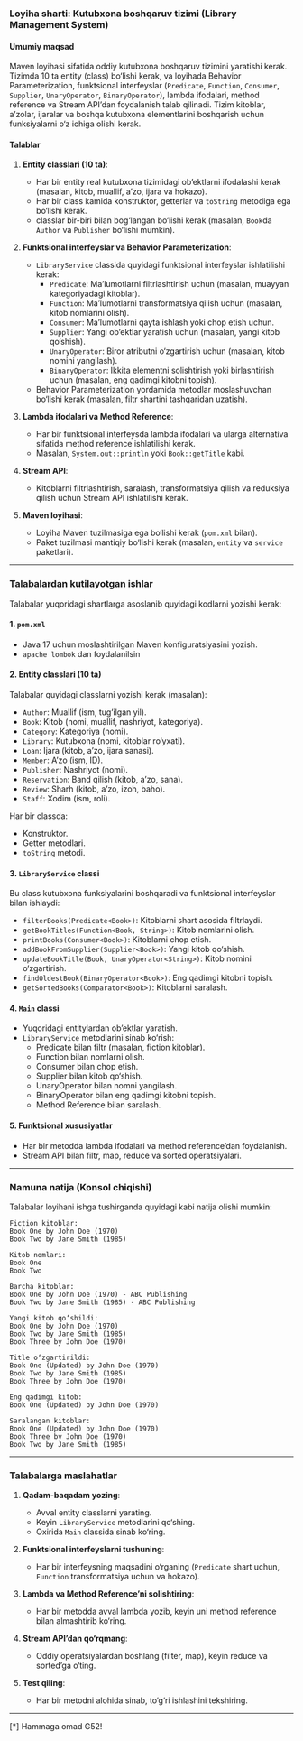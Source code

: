 ### Loyiha sharti: Kutubxona boshqaruv tizimi (Library Management System)

#### Umumiy maqsad
Maven loyihasi sifatida oddiy kutubxona boshqaruv tizimini yaratishi kerak. Tizimda 10 ta entity (class) bo‘lishi kerak, va loyihada Behavior Parameterization, funktsional interfeyslar (`Predicate`, `Function`, `Consumer`, `Supplier`, `UnaryOperator`, `BinaryOperator`), lambda ifodalari, method reference va Stream API’dan foydalanish talab qilinadi. Tizim kitoblar, a’zolar, ijaralar va boshqa kutubxona elementlarini boshqarish uchun funksiyalarni o‘z ichiga olishi kerak.

#### Talablar
1. **Entity classlari (10 ta)**:
   - Har bir entity real kutubxona tizimidagi ob’ektlarni ifodalashi kerak (masalan, kitob, muallif, a’zo, ijara va hokazo).
   - Har bir class kamida konstruktor, getterlar va `toString` metodiga ega bo‘lishi kerak.
   - classlar bir-biri bilan bog‘langan bo‘lishi kerak (masalan, `Book`da `Author` va `Publisher` bo‘lishi mumkin).

2. **Funktsional interfeyslar va Behavior Parameterization**:
   - `LibraryService` classida quyidagi funktsional interfeyslar ishlatilishi kerak:
     - `Predicate`: Ma’lumotlarni filtrlashtirish uchun (masalan, muayyan kategoriyadagi kitoblar).
     - `Function`: Ma’lumotlarni transformatsiya qilish uchun (masalan, kitob nomlarini olish).
     - `Consumer`: Ma’lumotlarni qayta ishlash yoki chop etish uchun.
     - `Supplier`: Yangi ob’ektlar yaratish uchun (masalan, yangi kitob qo‘shish).
     - `UnaryOperator`: Biror atributni o‘zgartirish uchun (masalan, kitob nomini yangilash).
     - `BinaryOperator`: Ikkita elementni solishtirish yoki birlashtirish uchun (masalan, eng qadimgi kitobni topish).
   - Behavior Parameterization yordamida metodlar moslashuvchan bo‘lishi kerak (masalan, filtr shartini tashqaridan uzatish).

3. **Lambda ifodalari va Method Reference**:
   - Har bir funktsional interfeysda lambda ifodalari va ularga alternativa sifatida method reference ishlatilishi kerak.
   - Masalan, `System.out::println` yoki `Book::getTitle` kabi.

4. **Stream API**:
   - Kitoblarni filtrlashtirish, saralash, transformatsiya qilish va reduksiya qilish uchun Stream API ishlatilishi kerak.

5. **Maven loyihasi**:
   - Loyiha Maven tuzilmasiga ega bo‘lishi kerak (`pom.xml` bilan).
   - Paket tuzilmasi mantiqiy bo‘lishi kerak (masalan, `entity` va `service` paketlari).

---

### Talabalardan kutilayotgan ishlar
Talabalar yuqoridagi shartlarga asoslanib quyidagi kodlarni yozishi kerak:

#### 1. `pom.xml`
- Java 17 uchun moslashtirilgan Maven konfiguratsiyasini yozish.
- `apache lombok` dan foydalanilsin

#### 2. Entity classlari (10 ta)
Talabalar quyidagi classlarni yozishi kerak (masalan):
- `Author`: Muallif (ism, tug‘ilgan yil).
- `Book`: Kitob (nomi, muallif, nashriyot, kategoriya).
- `Category`: Kategoriya (nomi).
- `Library`: Kutubxona (nomi, kitoblar ro‘yxati).
- `Loan`: Ijara (kitob, a’zo, ijara sanasi).
- `Member`: A’zo (ism, ID).
- `Publisher`: Nashriyot (nomi).
- `Reservation`: Band qilish (kitob, a’zo, sana).
- `Review`: Sharh (kitob, a’zo, izoh, baho).
- `Staff`: Xodim (ism, roli).

Har bir classda:
- Konstruktor.
- Getter metodlari.
- `toString` metodi.

#### 3. `LibraryService` classi
Bu class kutubxona funksiyalarini boshqaradi va funktsional interfeyslar bilan ishlaydi:
- `filterBooks(Predicate<Book>)`: Kitoblarni shart asosida filtrlaydi.
- `getBookTitles(Function<Book, String>)`: Kitob nomlarini olish.
- `printBooks(Consumer<Book>)`: Kitoblarni chop etish.
- `addBookFromSupplier(Supplier<Book>)`: Yangi kitob qo‘shish.
- `updateBookTitle(Book, UnaryOperator<String>)`: Kitob nomini o‘zgartirish.
- `findOldestBook(BinaryOperator<Book>)`: Eng qadimgi kitobni topish.
- `getSortedBooks(Comparator<Book>)`: Kitoblarni saralash.

#### 4. `Main` classi
- Yuqoridagi entitylardan ob’ektlar yaratish.
- `LibraryService` metodlarini sinab ko‘rish:
  - Predicate bilan filtr (masalan, fiction kitoblar).
  - Function bilan nomlarni olish.
  - Consumer bilan chop etish.
  - Supplier bilan kitob qo‘shish.
  - UnaryOperator bilan nomni yangilash.
  - BinaryOperator bilan eng qadimgi kitobni topish.
  - Method Reference bilan saralash.

#### 5. Funktsional xususiyatlar
- Har bir metodda lambda ifodalari va method reference’dan foydalanish.
- Stream API bilan filtr, map, reduce va sorted operatsiyalari.

---

### Namuna natija (Konsol chiqishi)
Talabalar loyihani ishga tushirganda quyidagi kabi natija olishi mumkin:
```
Fiction kitoblar:
Book One by John Doe (1970)
Book Two by Jane Smith (1985)

Kitob nomlari:
Book One
Book Two

Barcha kitoblar:
Book One by John Doe (1970) - ABC Publishing
Book Two by Jane Smith (1985) - ABC Publishing

Yangi kitob qo‘shildi:
Book One by John Doe (1970)
Book Two by Jane Smith (1985)
Book Three by John Doe (1970)

Title o‘zgartirildi:
Book One (Updated) by John Doe (1970)
Book Two by Jane Smith (1985)
Book Three by John Doe (1970)

Eng qadimgi kitob:
Book One (Updated) by John Doe (1970)

Saralangan kitoblar:
Book One (Updated) by John Doe (1970)
Book Three by John Doe (1970)
Book Two by Jane Smith (1985)
```

---

### Talabalarga maslahatlar
1. **Qadam-baqadam yozing**:
   - Avval entity classlarni yarating.
   - Keyin `LibraryService` metodlarini qo‘shing.
   - Oxirida `Main` classida sinab ko‘ring.

2. **Funktsional interfeyslarni tushuning**:
   - Har bir interfeysning maqsadini o‘rganing (`Predicate` shart uchun, `Function` transformatsiya uchun va hokazo).

3. **Lambda va Method Reference’ni solishtiring**:
   - Har bir metodda avval lambda yozib, keyin uni method reference bilan almashtirib ko‘ring.

4. **Stream API’dan qo‘rqmang**:
   - Oddiy operatsiyalardan boshlang (filter, map), keyin reduce va sorted’ga o‘ting.

5. **Test qiling**:
   - Har bir metodni alohida sinab, to‘g‘ri ishlashini tekshiring.

---
[*] Hammaga omad G52!
